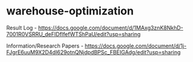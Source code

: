 # warehouse-optimization

Result Log - https://docs.google.com/document/d/1MAxg3znK8NkhD-7001R0VSRRU_deFIDfIfefWTShPaU/edit?usp=sharing

Information/Research Papers - https://docs.google.com/document/d/1j-FJgrE6uuM9X2D4dI629otnQNjdpdBPSc_FBEIGAdg/edit?usp=sharing
